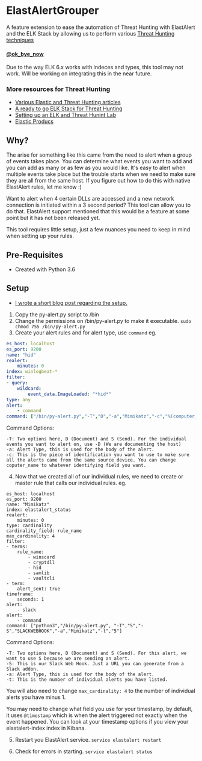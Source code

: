 # ElastAlertGrouper
A feature extension to ease the automation of Threat Hunting with ElastAlert and the ELK Stack by allowing us to perform various [Threat Hunting techniques](https://sqrrl.com/threat-hunting-reference-guide/)
 #### [@ok_bye_now](https://twitter.com/ok_bye_now)

Due to the way ELK 6.x works with indeces and types, this tool may not work. Will be working on integrating this in the near future.

### More resources for Threat Hunting
* [Various Elastic and Threat Hunting articles](https://jordanpotti.com/tag/elastic/)
* [A ready to go ELK Stack for Threat Hunting](https://github.com/Cyb3rWard0g/HELK)
* [Setting up an ELK and Threat Hunint Lab](https://cyberwardog.blogspot.com/2017/02/setting-up-pentesting-i-mean-threat_98.html)
* [Elastic Producs](https://www.elastic.co/products)

## Why?

The arise for something like this came from the need to alert when a group of events takes place. You can determine what events you want to add and you can add as many or as few as you would like. It's easy to alert when multiple events take place but the trouble starts when we need to make sure they are all from the same host. If you figure out how to do this with native ElastAlert rules, let me know :)

Want to alert when 4 certain DLLs are accessed and a new network connection is initiated within a 3 second period? This tool can allow you to do that. ElastAlert support mentioned that this would be a feature at some point but it has not been released yet. 

This tool requires little setup, just a few nuances you need to keep in mind when setting up your rules.

## Pre-Requisites

* Created with Python 3.6

## Setup

* [I wrote a short blog post regarding the setup.](https://jordanpotti.com/2018/01/03/automating-the-detection-of-mimikatz-with-elk/)

1. Copy the py-alert.py script to /bin
2. Change the permissions on /bin/py-alert.py to make it executable. 
`sudo chmod 755 /bin/py-alert.py`
3. Create your alert rules and for alert type, use `command`
eg. 
```yaml
es_host: localhost
es_port: 9200
name: "hid"
realert:
    minutes: 0
index: winlogbeat-*
filter:
- query:
    wildcard:
        event_data.ImageLoaded: "*hid*"
type: any
alert:
    - command
command: ["/bin/py-alert.py","-T","D","-a","Mimikatz","-c","%(computer_name)s"]
```
Command Options:
```
-T: Two options here, D (Document) and S (Send). For the individual events you want to alert on, use -D (We are documenting the host)
-a: Alert Type, this is used for the body of the alert.
-c: This is the piece of identification you want to use to make sure all the alerts came from the same source device. You can change coputer_name to whatever identifying field you want.
```
4. Now that we created all of our individual rules, we need to create or master rule that calls our individual rules.
eg.
```
es_host: localhost
es_port: 9200
name: "Mimikatz"
index: elastalert_status
realert:
    minutes: 0
type: cardinality
cardinality_field: rule_name
max_cardinality: 4
filter:
- terms:
    rule_name:
        - winscard
        - cryptdll
        - hid
        - samlib
        - vaultcli
- term:
    alert_sent: true
timeframe:
    seconds: 1
alert:
    - slack
alert:
    - command
command: ["python3","/bin/py-alert.py", "-T","S","-S","SLACKWEBHOOK","-a","Mimikatz","-t","5"]
```
Command Options:
```
-T: Two options here, D (Document) and S (Send). For this alert, we want to use S because we are sending an alert.
-S: This is our Slack Web Hook. Just a URL you can generate from a Slack addon.
-a: Alert Type, this is used for the body of the alert.
-t: This is the number of individual alerts you have listed.
```
You will also need to change `max_cardinality: 4` to the number of individual alerts you have minus 1.

You may need to change what field you use for your timestamp, by default, it uses `@timestamp` which is when the alert triggered not exactly when the event happened. You can look at your timestamp options if you view your elastalert-index index in Kibana.

5. Restart you ElastAlert service.
`service elastalert restart`

6. Check for errors in starting.
`service elastalert status`




